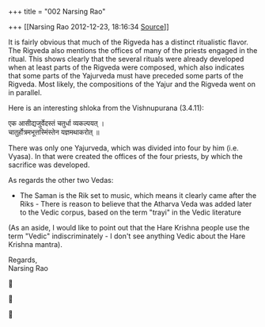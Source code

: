 +++
title = "002 Narsing Rao"

+++
[[Narsing Rao	2012-12-23, 18:16:34 [Source](https://groups.google.com/g/bvparishat/c/mA7O_f_MkiQ)]]



It is fairly obvious that much of the Rigveda has a distinct ritualistic flavor. The Rigveda also mentions the offices of many of the priests engaged in the ritual. This shows clearly that the several rituals were already developed when at least parts of the Rigveda were composed, which also indicates that some parts of the Yajurveda must have preceded some parts of the Rigveda. Most likely, the compositions of the Yajur and the Rigveda went on in parallel.  
  
Here is an interesting shloka from the Vishnupurana (3.4.11):  
  
एक आसीद्यजुर्वेदस्तं चतुर्धा व्यकल्पयत् ।  
चातुर्होत्रमभूत्तस्मिंस्तेन यज्ञमथाकरोत् ॥  
  
There was only one Yajurveda, which was divided into four by him (i.e. Vyasa). In that were created the offices of the four priests, by which the sacrifice was developed.  
  
As regards the other two Vedas:  

-   The Saman is the Rik set to music, which means it clearly came after
    the Riks -   There is reason to believe that the Atharva Veda was added later to
    the Vedic corpus, based on the term "trayi" in the Vedic literature

(As an aside, I would like to point out that the Hare Krishna people use the term "Vedic" indiscriminately - I don't see anything Vedic about the Hare Krishna mantra).  
  
Regards,  
Narsing Rao







